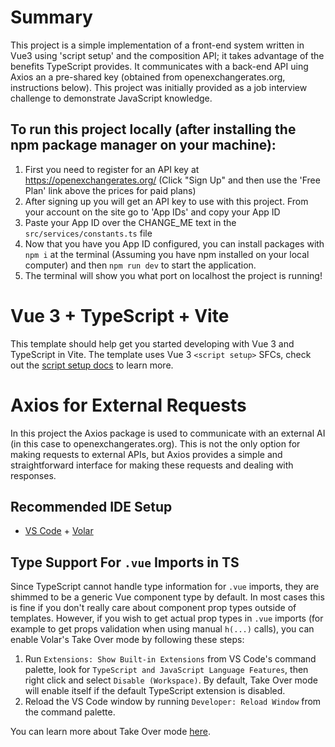 # Summary

This project is a simple implementation of a front-end system written in Vue3 using 'script setup' and the composition API; it takes advantage of the benefits TypeScript provides. It communicates with a back-end API uing Axios an a pre-shared key (obtained from openexchangerates.org, instructions below). This project was initially provided as a job interview challenge to demonstrate JavaScript knowledge.

## To run this project locally (after installing the npm package manager on your machine):

1. First you need to register for an API key at https://openexchangerates.org/ (Click "Sign Up" and then use the 'Free Plan' link above the prices for paid plans)
1. After signing up you will get an API key to use with this project. From your account on the site go to 'App IDs' and copy your App ID
1. Paste your App ID over the CHANGE_ME text in the `src/services/constants.ts` file
1. Now that you have you App ID configured, you can install packages with `npm i` at the terminal (Assuming you have npm installed on your local computer) and then `npm run dev` to start the application.
1. The terminal will show you what port on localhost the project is running!

# Vue 3 + TypeScript + Vite

This template should help get you started developing with Vue 3 and TypeScript in Vite. The template uses Vue 3 `<script setup>` SFCs, check out the [script setup docs](https://v3.vuejs.org/api/sfc-script-setup.html#sfc-script-setup) to learn more.

# Axios for External Requests

In this project the Axios package is used to communicate with an external AI (in this case to openexchangerates.org). This is not the only option for making requests to external APIs, but Axios provides a simple and straightforward interface for making these requests and dealing with responses.

## Recommended IDE Setup

- [VS Code](https://code.visualstudio.com/) + [Volar](https://marketplace.visualstudio.com/items?itemName=Vue.volar)

## Type Support For `.vue` Imports in TS

Since TypeScript cannot handle type information for `.vue` imports, they are shimmed to be a generic Vue component type by default. In most cases this is fine if you don't really care about component prop types outside of templates. However, if you wish to get actual prop types in `.vue` imports (for example to get props validation when using manual `h(...)` calls), you can enable Volar's Take Over mode by following these steps:

1. Run `Extensions: Show Built-in Extensions` from VS Code's command palette, look for `TypeScript and JavaScript Language Features`, then right click and select `Disable (Workspace)`. By default, Take Over mode will enable itself if the default TypeScript extension is disabled.
2. Reload the VS Code window by running `Developer: Reload Window` from the command palette.

You can learn more about Take Over mode [here](https://github.com/johnsoncodehk/volar/discussions/471).

